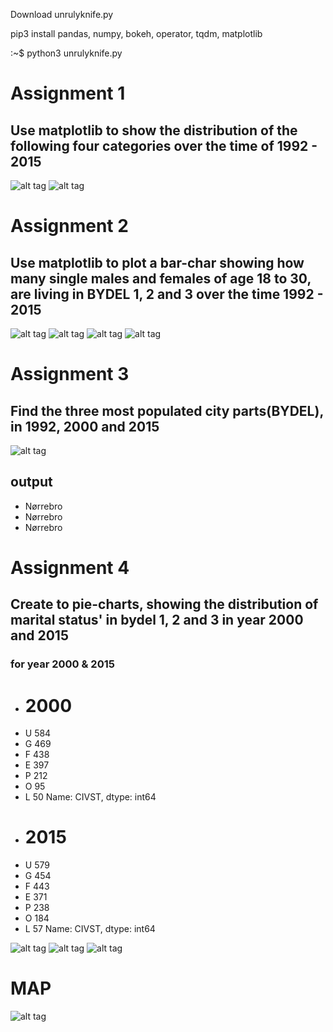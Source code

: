 Download unrulyknife.py



pip3 install pandas, numpy, bokeh, operator, tqdm, matplotlib


:~$ python3 unrulyknife.py

# Assignment 1
## Use matplotlib to show the distribution of the following four categories over the time of 1992 - 2015

![alt tag](https://github.com/szEIgo/UnrulyKnife/blob/master/unrulyKnife_handin/opg1_snippet.png)
![alt tag](https://github.com/szEIgo/UnrulyKnife/blob/master/unrulyKnife_handin/opg1_chart1.png)

# Assignment 2
## Use matplotlib to plot a bar-char showing how many single males and females of age 18 to 30, are living in BYDEL 1, 2 and 3 over the time 1992 - 2015
![alt tag](https://github.com/szEIgo/UnrulyKnife/blob/master/unrulyKnife_handin/opg2_snippet.png)
![alt tag](https://github.com/szEIgo/UnrulyKnife/blob/master/unrulyKnife_handin/opg2_chart1.png)
![alt tag](https://github.com/szEIgo/UnrulyKnife/blob/master/unrulyKnife_handin/opg2_chart2.png)
![alt tag](https://github.com/szEIgo/UnrulyKnife/blob/master/unrulyKnife_handin/opg2_chart3.png)


# Assignment 3
## Find the three most populated city parts(BYDEL), in 1992, 2000 and 2015

![alt tag](https://github.com/szEIgo/UnrulyKnife/blob/master/unrulyKnife_handin/opg3_snippet.png)
## output
 - Nørrebro
 - Nørrebro
 - Nørrebro

# Assignment 4
## Create to pie-charts, showing the distribution of marital status' in bydel 1, 2 and 3 in year 2000 and 2015

### for year 2000 & 2015
 - # 2000
 - U    584
 - G    469
 - F    438
 - E    397
 - P    212
 - O     95
 - L     50
Name: CIVST, dtype: int64
 - # 2015
 - U    579
 - G    454
 - F    443
 - E    371
 - P    238
 - O    184
 - L     57
Name: CIVST, dtype: int64

![alt tag](https://github.com/szEIgo/UnrulyKnife/blob/master/unrulyKnife_handin/opg4_snippet1.png)
![alt tag](https://github.com/szEIgo/UnrulyKnife/blob/master/unrulyKnife_handin/opg4_chart1.png)
![alt tag](https://github.com/szEIgo/UnrulyKnife/blob/master/unrulyKnife_handin/opg4_chart2.png)


# MAP

![alt tag](https://github.com/szEIgo/UnrulyKnife/blob/master/unrulyKnife_handin/MapOfDoom.png)





